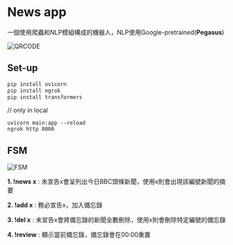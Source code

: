 # News app

一個使用爬蟲和NLP模組構成的機器人，NLP使用Google-pretrained(**Pegasus**)

![QRCODE](https://imgur.com/5C0o1hK)

## Set-up


```bash
pip install uvicorn
pip install ngrok
pip install transformers
```
// only in local
```
uvicorn main:app --reload
ngrok http 8000
```

## FSM

![FSM](https://i.imgur.com/FlWk4Rn.png)

**1. !news x** :  未宣告x會呈列出今日BBC頭條新聞，使用x則會出現該編號新聞的摘要

**2. !add x** :   務必宣告x，加入備忘錄

**3. !del x** :   未宣告x會將備忘錄的新聞全數刪除，使用x則會刪除特定編號的備忘錄

**4. !review** :  顯示當前備忘錄，備忘錄會在00:00重置
